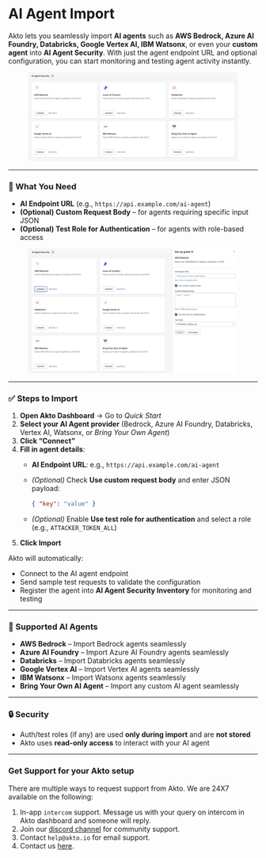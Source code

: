 # AI Agent Import

Akto lets you seamlessly import **AI agents** such as **AWS Bedrock, Azure AI Foundry, Databricks, Google Vertex AI, IBM Watsonx**, or even your **custom agent** into **AI Agent Security**. With just the agent endpoint URL and optional configuration, you can start monitoring and testing agent activity instantly.

<figure><img src=".gitbook/assets/image.png" alt=""><figcaption></figcaption></figure>

***

### 🔧 What You Need

* **AI Endpoint URL** (e.g., `https://api.example.com/ai-agent`)
* **(Optional) Custom Request Body** – for agents requiring specific input JSON
* **(Optional) Test Role for Authentication** – for agents with role-based access

<figure><img src=".gitbook/assets/image (2).png" alt=""><figcaption></figcaption></figure>

***

### ✅ Steps to Import

1. **Open Akto Dashboard** → Go to _Quick Start_
2. **Select your AI Agent provider** (Bedrock, Azure AI Foundry, Databricks, Vertex AI, Watsonx, or _Bring Your Own Agent_)
3. **Click “Connect”**
4. **Fill in agent details**:
   * **AI Endpoint URL**: e.g., `https://api.example.com/ai-agent`
   *   _(Optional)_ Check **Use custom request body** and enter JSON payload:

       ```json
       { "key": "value" }
       ```
   * _(Optional)_ Enable **Use test role for authentication** and select a role (e.g., `ATTACKER_TOKEN_ALL`)
5. **Click Import**

Akto will automatically:

* Connect to the AI agent endpoint
* Send sample test requests to validate the configuration
* Register the agent into **AI Agent Security Inventory** for monitoring and testing

***

### 📂 Supported AI Agents

* **AWS Bedrock** – Import Bedrock agents seamlessly
* **Azure AI Foundry** – Import Azure AI Foundry agents seamlessly
* **Databricks** – Import Databricks agents seamlessly
* **Google Vertex AI** – Import Vertex AI agents seamlessly
* **IBM Watsonx** – Import Watsonx agents seamlessly
* **Bring Your Own AI Agent** – Import any custom AI agent seamlessly

***

### 🔒 Security

* Auth/test roles (if any) are used **only during import** and are **not stored**
* Akto uses **read-only access** to interact with your AI agent

***

### Get Support for your Akto setup

There are multiple ways to request support from Akto. We are 24X7 available on the following:

1. In-app `intercom` support. Message us with your query on intercom in Akto dashboard and someone will reply.
2. Join our [discord channel](https://www.akto.io/community) for community support.
3. Contact `help@akto.io` for email support.
4. Contact us [here](https://www.akto.io/contact-us).
